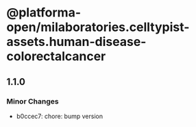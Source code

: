 # @platforma-open/milaboratories.celltypist-assets.human-disease-colorectalcancer

## 1.1.0

### Minor Changes

- b0ccec7: chore: bump version
